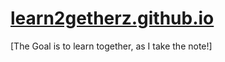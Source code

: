 # [learn2getherz.github.io](learn2getherz.github.io)

[The Goal is to learn together, as I take the note!]